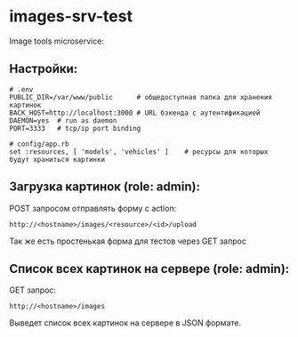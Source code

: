 # images-srv-test
Image tools microservice:

## Настройки:

```
# .env
PUBLIC_DIR=/var/www/public		# общедоступная папка для хранения картинок
BACK_HOST=http://localhost:3000	# URL бэкенда с аутентификацией
DAEMON=yes	# run as daemon
PORT=3333	# tcp/ip port binding
```
```
# config/app.rb
set :resources, [ 'models', 'vehicles' ]	# ресурсы для которых будут храниться картинки
```
## Загрузка картинок (role: admin):

POST запросом отправлять форму с action:
```
http://<hostname>/images/<resource>/<id>/upload
```
Так же есть простенькая форма для тестов через GET запрос

## Список всех картинок на сервере (role: admin):

GET запрос:
```
http://<hostname>/images
```
Выведет список всех картинок на сервере в JSON формате.
